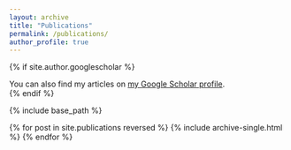 ```yaml
---
layout: archive
title: "Publications"
permalink: /publications/
author_profile: true
---
```


{% if site.author.googlescholar %}
  <div class="wordwrap">You can also find my articles on <a href="{{https://scholar.google.com/citations?view_op=list_works&hl=en&hl=en&user=4PJPp0QAAAAJ}}">my Google Scholar profile</a>.</div>
{% endif %}

{% include base_path %}

{% for post in site.publications reversed %}
  {% include archive-single.html %}
{% endfor %}
